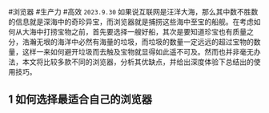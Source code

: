 #浏览器 #生产力 #高效
`2023.9.30`
如果说互联网是汪洋大海，那么其中数不胜数的信息就是深海中的奇珍异宝，而浏览器就是捕捞这些海中至宝的船舰。在考虑如何从大海中打捞宝物之前，首先要选择一艘好船，其次是要知道珍宝也有质量之分，浩瀚无垠的海洋中必然有海量的垃圾，而垃圾的数量一定远远的超过宝物的数量，这样一来如何避开垃圾而去触及宝物就显得如此遥不可及。然而也并非毫无办法，本文将比较多款不同的浏览器，分析其优缺点，并给出深度体验下总结出的使用技巧。

## 1 如何选择最适合自己的浏览器


